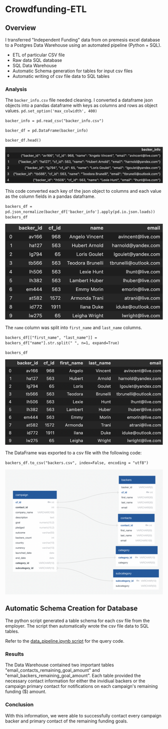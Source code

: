 # Crowdfunding-ETL

## Overview

I transferred "Independent Funding" data from on premesis excel database to a Postgres Data Warehouse using an automated pipeline (Python + SQL).
- ETL of particular CSV file
- Raw data SQL database
- SQL Data Warehouse
- Automatic Schema generation for tables for input csv files
- Automatic writing of csv file data to SQL tables

### Analysis

The `backer_info.csv` file needed cleaning. I converted a dataframe json objects into a pandas dataframe with keys as columns and rows as object values.
`pd.set_option('max_colwidth', 400)`

`backer_info = pd.read_csv("backer_info.csv")`

`backer_df = pd.DataFrame(backer_info)`

`backer_df.head()`

![backer_df](https://github.com/willmino/Crowdfunding-ETL/blob/main/images/backer_info.png)

This code converted each key of the json object to columns and each value as the column fields in a pandas dataframe.

`backers_df = pd.json_normalize(backer_df['backer_info'].apply(pd.io.json.loads))`
`backers_df`

![backer_info_df](https://github.com/willmino/Crowdfunding-ETL/blob/main/images/backers_d01.png)

The `name` column was split into `first_name` and `last_name` columns.

`backers_df[["first_name", "last_name"]] = backers_df["name"].str.split(" ", n=1, expand=True)`

`backers_df`

![backers_df](https://github.com/willmino/Crowdfunding-ETL/blob/main/images/backers_df.png)

The DataFrame was exported to a csv file with the following code:

`backers_df.to_csv("backers.csv", index=False, encoding = "utf8")`

![crowdfunding_db_relationships](https://github.com/willmino/Crowdfunding-ETL/blob/main/images/crowdfunding_db_relationships.png)

## Automatic Schema Creation for Database
The python script generated a table schema for each csv file from the employer.
The script then automatically wrote the csv file data to SQL tables.

Refer to the [data_pipeline.ipynb script](https://github.com/willmino/Crowdfunding-ETL/blob/main/scripts/data_pipeline.ipynb) for the query code.

### Results

The Data Warehouse contained two important tables "email_contacts_remaining_goal_amount" and "email_backers_remaining_goal_amount".
Each table provided the necessary contact information for either the invidiual backers or the campaign primary contact for notifications on each campaign's remaining funding ($) amount.

### Conclusion
With this information, we were able to successfully contact every campaign backer and primary contact of the remaining funding goals.
